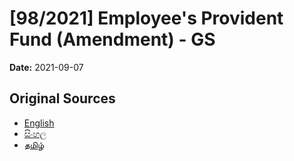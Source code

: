 # [98/2021] Employee's Provident Fund (Amendment) - GS

**Date:** 2021-09-07

## Original Sources

- [English](https://documents.gov.lk/view/bills/2021/9/98-2021_E.pdf)
- [සිංහල](https://documents.gov.lk/view/bills/2021/9/98-2021_S.pdf)
- [தமிழ்](https://documents.gov.lk/view/bills/2021/9/98-2021_T.pdf)
